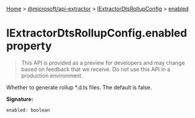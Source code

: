 [Home](./index) &gt; [@microsoft/api-extractor](./api-extractor.md) &gt; [IExtractorDtsRollupConfig](./api-extractor.iextractordtsrollupconfig.md) &gt; [enabled](./api-extractor.iextractordtsrollupconfig.enabled.md)

# IExtractorDtsRollupConfig.enabled property

> This API is provided as a preview for developers and may change based on feedback that we receive. Do not use this API in a production environment.

Whether to generate rollup \*.d.ts files. The default is false.

**Signature:**
```javascript
enabled: boolean
```
